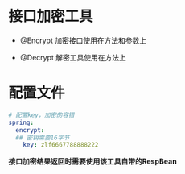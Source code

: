 # 接口加密工具
- @Encrypt 加密接口使用在方法和参数上

- @Decrypt 解密工具使用在方法上

# 配置文件
```yaml
# 配置key，加密的容错
spring:
  encrypt:
  ## 密钥需要16字节
    key: zlf6667788888222
```

**接口加密结果返回时需要使用该工具自带的RespBean**
